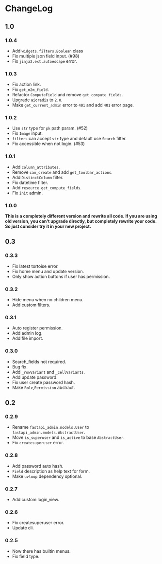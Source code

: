 # ChangeLog

## 1.0

### 1.0.4

- Add `widgets.filters.Boolean` class
- Fix multiple json field input. (#98)
- Fix `jinja2.ext.autoescape` error.

### 1.0.3

- Fix action link.
- Fix `get_m2m_field`.
- Refactor `ComputeField` and remove `get_compute_fields`.
- Upgrade `aioredis` to `2.0`.
- Make `get_current_admin` error to `401` and add `401` error page.

### 1.0.2

- Use `str` type for `pk` path param. (#52)
- Fix `Image` input.
- `filters` can accept `str` type and default use `Search` filter.
- Fix accessible when not login. (#53)

### 1.0.1

- Add `column_attributes`.
- Remove `can_create` and add `get_toolbar_actions`.
- Add `DistinctColumn` filter.
- Fix datetime filter.
- Add `resource.get_compute_fields`.
- Fix `init` admin.

### 1.0.0

**This is a completely different version and rewrite all code. If you are using old version, you can't upgrade directly,
but completely rewrite your code. So just consider try it in your new project.**

## 0.3

### 0.3.3

- Fix latest tortoise error.
- Fix home menu and update version.
- Only show action buttons if user has permission.

### 0.3.2

- Hide menu when no children menu.
- Add custom filters.

### 0.3.1

- Auto register permission.
- Add admin log.
- Add file import.

### 0.3.0

- Search_fields not required.
- Bug fix.
- Add `_rowVariant` and `_cellVariants`.
- Add update password.
- Fix user create password hash.
- Make `Role`,`Permission` abstract.

## 0.2

### 0.2.9

- Rename `fastapi_admin.models.User` to `fastapi_admin.models.AbstractUser`.
- Move `is_superuser` and `is_active` to base `AbstractUser`.
- Fix `createsuperuser` error.

### 0.2.8

- Add password auto hash.
- `Field` description as help text for form.
- Make `uvloop` dependency optional.

### 0.2.7

- Add custom login_view.

### 0.2.6

- Fix createsuperuser error.
- Update cli.

### 0.2.5

- Now there has builtin menus.
- Fix field type.

